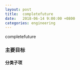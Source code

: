 ```yaml
---
layout: post
title:  completefuture
date:   2018-06-14 9:00:00 +0800
categories: engineering
---
```

completefuture
### 主要目标



#### 分类子项
